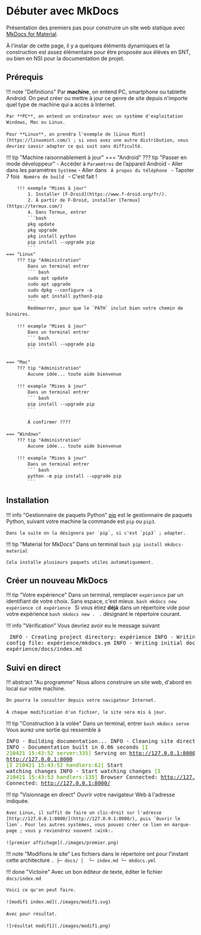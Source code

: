 # Débuter avec MkDocs

Présentation des premiers pas pour construire un site web statique avec [MkDocs for Material](https://squidfunk.github.io/mkdocs-material/).

À l'instar de cette page, il y a quelques éléments dynamiques et la construction est assez élémentaire pour être proposée aux élèves en SNT, ou bien en NSI pour la documentation de projet.

## Prérequis

!!! note "Définitions"
    Par **machine**, on entend PC, smartphone ou tablette Android. On peut créer ou mettre à jour ce genre de site depuis n'importe quel type de machine qui a accès à Internet.

    Par **PC**, on entend un ordinateur avec un système d'exploitation Windows, Mac ou Linux.

    Pour **Linux**, on prendra l'exemple de [Linux Mint](https://linuxmint.com/) ; si vous avez une autre distribution, vous devriez savoir adapter ce qui suit sans difficulté.

!!! tip "Machine raisonnablement à jour"
    === "Android"
        ??? tip "Passer en mode développeur"
            - Accéder à `Paramètres` de l’appareil Android
            - Aller dans les paramètres `Système`
            - Aller dans ` À propos du téléphone `
            - Tapoter 7 fois ` Numéro de build `
            - C'est fait !

        !!! exemple "Mises à jour"
            1. Installer [F-Droid](https://www.f-droid.org/fr/).
            2. À partir de F-Droid, installer [Termux](https://termux.com/)
            4. Dans Termux, entrer
            ```bash
            pkg update
            pkg upgrade
            pkg install python
            pip install --upgrade pip
            ```
    === "Linux"
        ??? tip "Administration"
            Dans un terminal entrer
            ``` bash
            sudo apt update
            sudo apt upgrade
            sudo dpkg --configure -a
            sudo apt install python3-pip
            ```
            Redémarrer, pour que le `PATH` inclut bien votre chemin de binaires.
        
        !!! example "Mises à jour"
            Dans un terminal entrer
            ``` bash
            pip install --upgrade pip
            ```
    
    === "Mac"
        ??? tip "Administration"
            Aucune idée... toute aide bienvenue
        
        !!! example "Mises à jour"
            Dans un terminal entrer
            ``` bash
            pip install --upgrade pip
            ```

            À confirmer ????

    === "Windows"
        ??? tip "Administration"
            Aucune idée... toute aide bienvenue
        
        !!! example "Mises à jour"
            Dans un terminal entrer
            ``` bash
            python -m pip install --upgrade pip
            ```

## Installation

!!! info "Gestionnaire de paquets Python"
    [pip](https://fr.wikipedia.org/wiki/Pip_(gestionnaire_de_paquets)) est le gestionnaire de paquets Python, suivant votre machine la commande est `pip` ou `pip3`.

    Dans la suite on la désignera par `pip`, si c'est `pip3` ; adapter.

!!! tip "Material for MkDocs"
    Dans un terminal
    ```bash
    pip install mkdocs-material
    ```

    Cela installe plusieurs paquets utiles automatiquement.

## Créer un nouveau MkDocs

!!! tip "Votre expérience"
    Dans un terminal, remplacer `expérience` par un identifiant de votre choix. Sans espace, c'est mieux.
    ```bash
    mkdocs new expérience
    cd expérience
    ```
    Si vous étiez **déjà** dans un répertoire vide pour votre expérience
    ```bash
    mkdocs new .
    ```
    `.` désignant le répertoire courant.

!!! info "Vérification"
    Vous devriez avoir eu le message suivant
    <pre>
    INFO    -  Creating project directory: expérience
    INFO    -  Writing config file: expérience/mkdocs.ym
    INFO    -  Writing initial docs: expérience/docs/index.md
    </pre>

## Suivi en direct

!!! abstract "Au programme"
    Nous allons construire un site web, d'abord en local sur votre machine.

    On pourra le consulter depuis votre navigateur Internet.

    À chaque modification d'un fichier, le site sera mis à jour.


!!! tip "Construction à la volée"
    Dans un terminal, entrer
    ```bash
    mkdocs serve
    ```
    Vous aurez une sortie qui ressemble à 
    <pre>INFO    -  Building documentation... 
    INFO    -  Cleaning site directory 
    INFO    -  Documentation built in 0.06 seconds 
    <font color="#4E9A06">[I 210421 15:43:52 server:335]</font> Serving on http://127.0.0.1:8000
    INFO    -  Serving on http://127.0.0.1:8000
    <font color="#4E9A06">[I 210421 15:43:52 handlers:62]</font> Start watching changes
    INFO    -  Start watching changes
    <font color="#4E9A06">[I 210421 15:43:53 handlers:135]</font> Browser Connected: http://127.0.0.1:8000/
    INFO    -  Browser Connected: http://127.0.0.1:8000/
    </pre>

!!! tip "Visionnage en direct"
    Ouvrir votre navigateur Web à l'adresse indiquée.

    Avec Linux, il suffit de faire un clic-droit sur l'adresse [http://127.0.0.1:8000/](http://127.0.0.1:8000/), puis `Ouvrir le lien`. Pour les autres systèmes, vous pouvez créer ce lien en marque-page ; vous y reviendrez souvent :wink:.

    ![premier affichage](./images/premier.png)


!!! note "Modifions le site"
    Les fichiers dans le répertoire ont pour l'instant cette architecture
    ```
    .
    ├─ docs/
    │  └─ index.md
    └─ mkdocs.yml
    ```

!!! done "Victoire"
    Avec un bon éditeur de texte, éditer le fichier `docs/index.md`

    Voici ce qu'on peut faire.

    ![modif1 index.md](./images/modif1.svg)

    Avec pour résultat.

    ![résultat modif1](./images/modif1.png)


